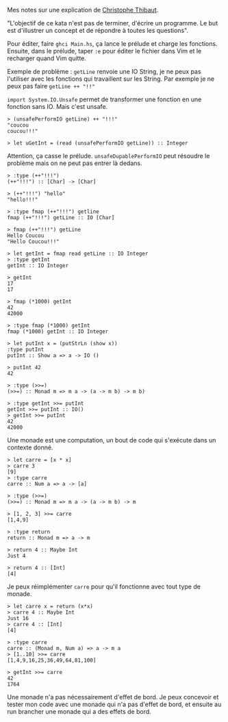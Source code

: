 Mes notes sur une explication de [Christophe Thibaut](https://twitter.com/tof_).

"L'objectif de ce kata n'est pas de terminer, d'écrire un programme. Le but est
d'illustrer un concept et de répondre à toutes les questions".

Pour éditer, faire `ghci Main.hs`, ça lance le prélude et charge les fonctions. Ensuite, dans le prélude, taper `:e` pour éditer le fichier dans Vim et le recharger quand Vim quitte.

Exemple de problème : `getLine` renvoie une IO String, je ne peux pas l'utiliser avec les fonctions qui travaillent sur les String. Par exemple je ne peux pas faire `getLine ++ "!!"`

`import System.IO.Unsafe` permet de transformer une fonction en une fonction sans IO. Mais c'est unsafe.

    > (unsafePerformIO getLine) ++ "!!!"
    "coucou
    coucou!!!"

    > let uGetInt = (read (unsafePerformIO getLine)) :: Integer

Attention, ça casse le prélude. `unsafeDupablePerformIO` peut résoudre le problème mais on ne peut pas entrer là dedans.

    > :type (++"!!!")
    (++"!!!") :: [Char] -> [Char]

    > (++"!!!") "hello"
    "hello!!!"

    > :type fmap (++"!!!") getline
    fmap (++"!!!") getLine :: IO [Char]

    > fmap (++"!!!") getLine
    Hello Coucou
    "Hello Coucou!!!"

    > let getInt = fmap read getLine :: IO Integer
    > :type getInt
    getInt :: IO Integer

    > getInt
    17
    17

    > fmap (*1000) getInt
    42
    42000

    > :type fmap (*1000) getInt
    fmap (*1000) getInt :: IO Integer

    > let putInt x = (putStrLn (show x))
    :type putInt
    putInt :: Show a => a -> IO ()

    > putInt 42
    42

    > :type (>>=)
    (>>=) :: Monad m => m a -> (a -> m b) -> m b)

    > :type getInt >>= putInt
    getInt >>= putInt :: IO()
    > getInt >>= putInt
    42
    42000

Une monade est une computation, un bout de code qui s'exécute dans un contexte donné.

    > let carre = [x * x]
    > carre 3
    [9]
    > :type carre
    carre :: Num a => a -> [a]

    > :type (>>=)
    (>>=) :: Monad m => m a -> (a -> m b) -> m

    > [1, 2, 3] >>= carre
    [1,4,9]

    > :type return
    return :: Monad m => a -> m

    > return 4 :: Maybe Int
    Just 4

    > return 4 :: [Int]
    [4]

Je peux réimplémenter `carre` pour qu'il fonctionne avec tout type de monade.

    > let carre x = return (x*x)
    > carre 4 :: Maybe Int
    Just 16
    > carre 4 :: [Int]
    [4]

    > :type carre
    carre :: (Monad m, Num a) => a -> m a
    > [1..10] >>= carre
    [1,4,9,16,25,36,49,64,81,100]

    > getInt >>= carre
    42
    1764

Une monade n'a pas nécessairement d'effet de bord. Je peux concevoir et tester mon code avec une monade qui n'a pas d'effet de bord, et ensuite au run brancher une monade qui a des effets de bord.
